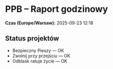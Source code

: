 # PPB – Raport godzinowy
**Czas (Europe/Warsaw):** 2025-09-23 12:18

## Status projektów
- Bezpieczny Pieszy — OK
- Zwolnij przy przejściu — OK
- Odblask ratuje życie — OK

